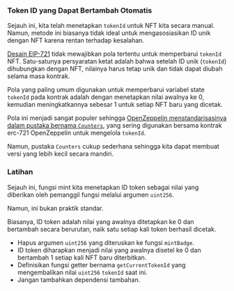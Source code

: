 ### Token ID yang Dapat Bertambah Otomatis

Sejauh ini, kita telah menetapkan `tokenId` untuk NFT kita secara manual. Namun, metode ini biasanya tidak ideal untuk mengasosiasikan ID unik dengan NFT karena rentan terhadap kesalahan.

[Desain EIP-721](https://github.com/ethereum/EIPs/blob/master/EIPS/eip-721.md) tidak mewajibkan pola tertentu untuk memperbarui `tokenId` NFT. Satu-satunya persyaratan ketat adalah bahwa setelah ID unik (`tokenId`) dihubungkan dengan NFT, nilainya harus tetap unik dan tidak dapat diubah selama masa kontrak.

Pola yang paling umum digunakan untuk memperbarui variabel state `tokenId` pada kontrak adalah dengan menetapkan nilai awalnya ke 0, kemudian meningkatkannya sebesar 1 untuk setiap NFT baru yang dicetak.

Pola ini menjadi sangat populer sehingga [OpenZeppelin menstandarisasinya dalam pustaka bernama `Counters`](https://github.com/agorapp-dao/openzeppelin-contracts/blob/6bd6b76d1156e20e45d1016f355d154141c7e5b9/contracts/utils/Counters.sol), yang sering digunakan bersama kontrak erc-721 OpenZeppelin untuk mengelola `tokenId`.

Namun, pustaka `Counters` cukup sederhana sehingga kita dapat membuat versi yang lebih kecil secara mandiri.

### Latihan

Sejauh ini, fungsi mint kita menetapkan ID token sebagai nilai yang diberikan oleh pemanggil fungsi melalui argumen `uint256`.

Namun, ini bukan praktik standar.

Biasanya, ID token adalah nilai yang awalnya ditetapkan ke 0 dan bertambah secara berurutan, naik satu setiap kali token berhasil dicetak.

- Hapus argumen `uint256` yang diteruskan ke fungsi `mintBadge`.
- ID token diharapkan menjadi nilai yang awalnya disetel ke 0 dan bertambah 1 setiap kali NFT baru diterbitkan.
- Definisikan fungsi getter bernama `getCurrentTokenId` yang mengembalikan nilai `uint256` `tokenId` saat ini.
- Jangan tambahkan dependensi tambahan.
